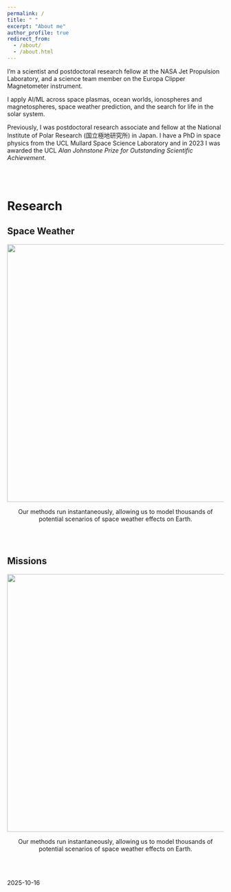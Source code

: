 ```yaml
---
permalink: /
title: " "
excerpt: "About me"
author_profile: true
redirect_from: 
  - /about/
  - /about.html
---
```

I’m a scientist and postdoctoral research fellow at the NASA Jet Propulsion Laboratory, and a science team member on the Europa Clipper Magnetometer instrument. 

​I apply AI/ML across space plasmas, ocean worlds, ionospheres and magnetospheres, space weather prediction, and the search for life in the solar system.

Previously, I was postdoctoral research associate and fellow at the National Institute of Polar Research (国立極地研究所) in Japan.  I have a PhD in space physics from the UCL Mullard Space Science Laboratory and in 2023 I was awarded the UCL _Alan Johnstone Prize for Outstanding Scientific Achievement_. 

<br/>
<br/>

# Research

Space Weather
------
<div align="center">
  <img src="/images/01-jan-14.gif" width="600"><br>
  <p>Our methods run instantaneously, allowing us to model thousands of potential scenarios of space weather effects on Earth.</p>
</div>
<br>
<br>

Missions
------
<div align="center">
  <img src="/images/01-jan-14.gif" width="600"><br>
  <p>Our methods run instantaneously, allowing us to model thousands of potential scenarios of space weather effects on Earth.</p>
</div>
<br>
<br>


2025-10-16
